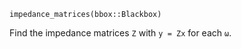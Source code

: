 ```
impedance_matrices(bbox::Blackbox)
```

Find the impedance matrices `Z` with `y = Zx` for each `ω`.
